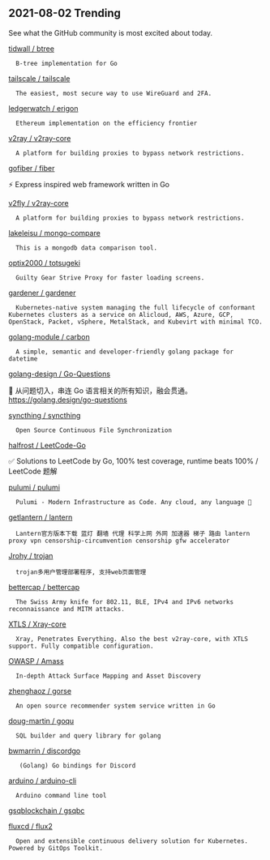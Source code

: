 ## 2021-08-02 Trending 
See what the GitHub community is most excited about today. 

[tidwall / btree](https://github.com/tidwall/btree) 

      B-tree implementation for Go
     
[tailscale / tailscale](https://github.com/tailscale/tailscale) 

      The easiest, most secure way to use WireGuard and 2FA.
     
[ledgerwatch / erigon](https://github.com/ledgerwatch/erigon) 

      Ethereum implementation on the efficiency frontier
     
[v2ray / v2ray-core](https://github.com/v2ray/v2ray-core) 

      A platform for building proxies to bypass network restrictions.
     
[gofiber / fiber](https://github.com/gofiber/fiber) 

      
⚡️ Express inspired web framework written in Go
     
[v2fly / v2ray-core](https://github.com/v2fly/v2ray-core) 

      A platform for building proxies to bypass network restrictions.
     
[lakeleisu / mongo-compare](https://github.com/lakeleisu/mongo-compare) 

      This is a mongodb data comparison tool.
     
[optix2000 / totsugeki](https://github.com/optix2000/totsugeki) 

      Guilty Gear Strive Proxy for faster loading screens.
     
[gardener / gardener](https://github.com/gardener/gardener) 

      Kubernetes-native system managing the full lifecycle of conformant Kubernetes clusters as a service on Alicloud, AWS, Azure, GCP, OpenStack, Packet, vSphere, MetalStack, and Kubevirt with minimal TCO.
     
[golang-module / carbon](https://github.com/golang-module/carbon) 

      A simple, semantic and developer-friendly golang package for datetime
     
[golang-design / Go-Questions](https://github.com/golang-design/Go-Questions) 

      
📖 从问题切入，串连 Go 语言相关的所有知识，融会贯通。 https://golang.design/go-questions

     
[syncthing / syncthing](https://github.com/syncthing/syncthing) 

      Open Source Continuous File Synchronization
     
[halfrost / LeetCode-Go](https://github.com/halfrost/LeetCode-Go) 

      
✅ Solutions to LeetCode by Go, 100% test coverage, runtime beats 100% / LeetCode 题解
     
[pulumi / pulumi](https://github.com/pulumi/pulumi) 

      Pulumi - Modern Infrastructure as Code. Any cloud, any language 🚀

     
[getlantern / lantern](https://github.com/getlantern/lantern) 

      Lantern官方版本下载 蓝灯 翻墙 代理 科学上网 外网 加速器 梯子 路由 lantern proxy vpn censorship-circumvention censorship gfw accelerator
     
[Jrohy / trojan](https://github.com/Jrohy/trojan) 

      trojan多用户管理部署程序, 支持web页面管理
     
[bettercap / bettercap](https://github.com/bettercap/bettercap) 

      The Swiss Army knife for 802.11, BLE, IPv4 and IPv6 networks reconnaissance and MITM attacks.
     
[XTLS / Xray-core](https://github.com/XTLS/Xray-core) 

      Xray, Penetrates Everything. Also the best v2ray-core, with XTLS support. Fully compatible configuration.
     
[OWASP / Amass](https://github.com/OWASP/Amass) 

      In-depth Attack Surface Mapping and Asset Discovery
     
[zhenghaoz / gorse](https://github.com/zhenghaoz/gorse) 

      An open source recommender system service written in Go
     
[doug-martin / goqu](https://github.com/doug-martin/goqu) 

      SQL builder and query library for golang
     
[bwmarrin / discordgo](https://github.com/bwmarrin/discordgo) 

       (Golang) Go bindings for Discord
     
[arduino / arduino-cli](https://github.com/arduino/arduino-cli) 

      Arduino command line tool
     
[gsqblockchain / gsqbc](https://github.com/gsqblockchain/gsqbc) 
 
[fluxcd / flux2](https://github.com/fluxcd/flux2) 

      Open and extensible continuous delivery solution for Kubernetes. Powered by GitOps Toolkit.
     
